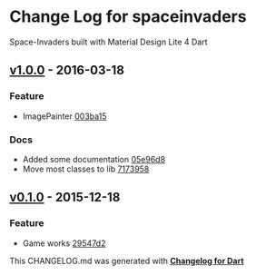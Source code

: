 # Change Log for spaceinvaders
Space-Invaders built with Material Design Lite 4 Dart

## [v1.0.0](http://github.com/mikemitterer/dart-space-invaders/compare/v0.1.0...v1.0.0) - 2016-03-18

### Feature
* ImagePainter [003ba15](https://github.com/mikemitterer/dart-space-invaders/commit/003ba15e49a49d1fce0217e56922a60ad58f05c4)

### Docs
* Added some documentation [05e96d8](https://github.com/mikemitterer/dart-space-invaders/commit/05e96d886a73f4e5dadbb37b43797d16c495dc68)
* Move most classes to lib [7173958](https://github.com/mikemitterer/dart-space-invaders/commit/71739581efde1e085b433bd03cfc97bb2e662857)

## [v0.1.0](http://github.com/mikemitterer/dart-space-invaders/compare/v0.1.0) - 2015-12-18

### Feature
* Game works [29547d2](https://github.com/mikemitterer/dart-space-invaders/commit/29547d267704f82eb77d9bcc324a3d095b8d7c4e)


This CHANGELOG.md was generated with [**Changelog for Dart**](https://pub.dartlang.org/packages/changelog)
